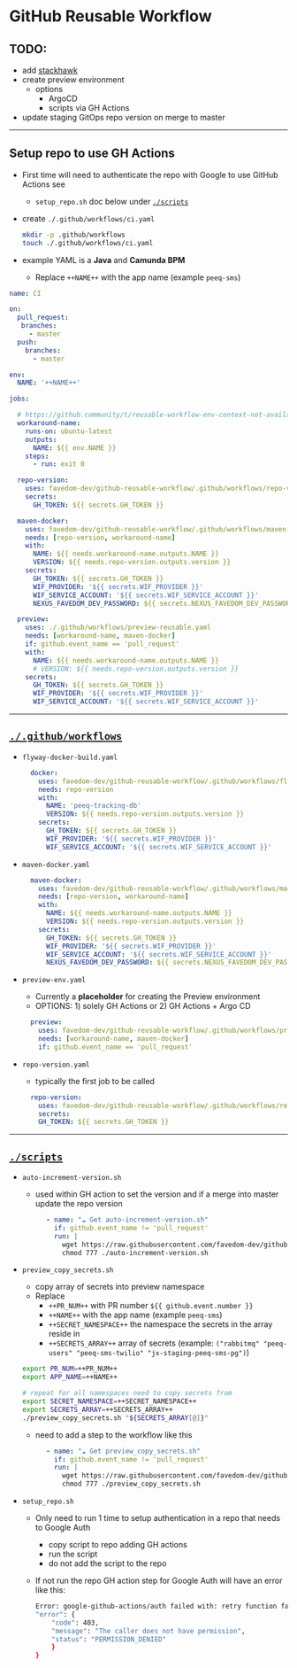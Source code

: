 # GitHub Reusable Workflow

## TODO:

- add [stackhawk](https://docs.stackhawk.com/continuous-integration/github-actions.html)
- create preview environment
  - options
    - ArgoCD
    - scripts via GH Actions
- update staging GitOps repo version on merge to master

---

## Setup repo to use GH Actions

- First time will need to authenticate the repo with Google to use GitHub Actions see
  - `setup_repo.sh` doc below under [`./scripts`](#scripts)

- create `./.github/workflows/ci.yaml`

  ```bash
  mkdir -p .github/workflows
  touch ./.github/workflows/ci.yaml
  ```

- example YAML is a **Java** and **Camunda BPM**
  - Replace `++NAME++` with the app name (example `peeq-sms`)

```yaml
name: CI

on:
  pull_request:
   branches:
     - master
  push:
    branches:
      - master

env:
  NAME: '++NAME++'

jobs:

  # https://github.community/t/reusable-workflow-env-context-not-available-in-jobs-job-id-with/206111/10
  workaround-name:
    runs-on: ubuntu-latest
    outputs:
      NAME: ${{ env.NAME }}
    steps:
      - run: exit 0

  repo-version:
    uses: favedom-dev/github-reusable-workflow/.github/workflows/repo-version.yaml@master
    secrets:
      GH_TOKEN: ${{ secrets.GH_TOKEN }}

  maven-docker:
    uses: favedom-dev/github-reusable-workflow/.github/workflows/maven-docker.yaml@master
    needs: [repo-version, workaround-name]
    with:
      NAME: ${{ needs.workaround-name.outputs.NAME }}
      VERSION: ${{ needs.repo-version.outputs.version }}
    secrets:
      GH_TOKEN: ${{ secrets.GH_TOKEN }}
      WIF_PROVIDER: '${{ secrets.WIF_PROVIDER }}'
      WIF_SERVICE_ACCOUNT: '${{ secrets.WIF_SERVICE_ACCOUNT }}'
      NEXUS_FAVEDOM_DEV_PASSWORD: ${{ secrets.NEXUS_FAVEDOM_DEV_PASSWORD }}

  preview:
    uses: ./.github/workflows/preview-reusable.yaml
    needs: [workaround-name, maven-docker]
    if: github.event_name == 'pull_request'
    with:
      NAME: ${{ needs.workaround-name.outputs.NAME }}
      # VERSION: ${{ needs.repo-version.outputs.version }}
    secrets:
      GH_TOKEN: ${{ secrets.GH_TOKEN }}
      WIF_PROVIDER: '${{ secrets.WIF_PROVIDER }}'
      WIF_SERVICE_ACCOUNT: '${{ secrets.WIF_SERVICE_ACCOUNT }}'
```

---

## [`./.github/workflows`](./.github/workflows)

- `flyway-docker-build.yaml`

  ```yaml
    docker:
      uses: favedom-dev/github-reusable-workflow/.github/workflows/flyway-docker-build.yaml@master
      needs: repo-version
      with:
        NAME: 'peeq-tracking-db'
        VERSION: ${{ needs.repo-version.outputs.version }}
      secrets:
        GH_TOKEN: ${{ secrets.GH_TOKEN }}
        WIF_PROVIDER: '${{ secrets.WIF_PROVIDER }}'
        WIF_SERVICE_ACCOUNT: '${{ secrets.WIF_SERVICE_ACCOUNT }}'
  ```

- `maven-docker.yaml`

  ```yaml
    maven-docker:
      uses: favedom-dev/github-reusable-workflow/.github/workflows/maven-docker.yaml@master
      needs: [repo-version, workaround-name]
      with:
        NAME: ${{ needs.workaround-name.outputs.NAME }}
        VERSION: ${{ needs.repo-version.outputs.version }}
      secrets:
        GH_TOKEN: ${{ secrets.GH_TOKEN }}
        WIF_PROVIDER: '${{ secrets.WIF_PROVIDER }}'
        WIF_SERVICE_ACCOUNT: '${{ secrets.WIF_SERVICE_ACCOUNT }}'
        NEXUS_FAVEDOM_DEV_PASSWORD: ${{ secrets.NEXUS_FAVEDOM_DEV_PASSWORD }}
  ```

- `preview-env.yaml`
  - Currently a **placeholder** for creating the Preview environment
  - OPTIONS: 1) solely GH Actions or 2) GH Actions + Argo CD

  ```yaml
    preview:
      uses: favedom-dev/github-reusable-workflow/.github/workflows/preview-env.yaml@master
      needs: [workaround-name, maven-docker]
      if: github.event_name == 'pull_request'
  ```

- `repo-version.yaml`
  - typically the first job to be called

  ```yaml
    repo-version:
      uses: favedom-dev/github-reusable-workflow/.github/workflows/repo-version.yaml@master
      secrets:
      GH_TOKEN: ${{ secrets.GH_TOKEN }}
  ```

---

## [`./scripts`](./scripts)

- `auto-increment-version.sh`
  - used within GH action to set the version and if a merge into master update the repo version

  ```yaml
        - name: "☁️ Get auto-increment-version.sh"
          if: github.event_name != 'pull_request'
          run: |
            wget https://raw.githubusercontent.com/favedom-dev/github-reusable-workflow/master/scripts/auto-increment-version.sh
            chmod 777 ./auto-increment-version.sh
  ```

- `preview_copy_secrets.sh`
  - copy array of secrets into preview namespace
  - Replace
    - `++PR_NUM++` with PR number `${{ github.event.number }}`
    - `++NAME++` with the app name (example `peeq-sms`)
    - `++SECRET_NAMESPACE++` the namespace the secrets in the array reside in
    - `++SECRETS_ARRAY++` array of secrets (example: `("rabbitmq" "peeq-users" "peeq-sms-twilio" "jx-staging-peeq-sms-pg")`)

  ```bash
  export PR_NUM=++PR_NUM++
  export APP_NAME=++NAME++

  # repeat for all namespaces need to copy secrets from
  export SECRET_NAMESPACE=++SECRET_NAMESPACE++
  export SECRETS_ARRAY=++SECRETS_ARRAY++
  ./preview_copy_secrets.sh "${SECRETS_ARRAY[@]}"
  ```

  - need to add a step to the workflow like this

  ```yaml
        - name: "☁️ Get preview_copy_secrets.sh"
          if: github.event_name != 'pull_request'
          run: |
            wget https://raw.githubusercontent.com/favedom-dev/github-reusable-workflow/master/scripts/preview_copy_secrets.sh
            chmod 777 ./preview_copy_secrets.sh
  ```

- `setup_repo.sh`
  - Only need to run 1 time to setup authentication in a repo that needs to Google Auth
    - copy script to repo adding GH actions
    - run the script
    - do not add the script to the repo
  - If not run the repo GH action step for Google Auth will have an error like this:

    ```bash
    Error: google-github-actions/auth failed with: retry function failed with 0 attempts: failed to generate Google Cloud access token for ***: {
    "error": {
        "code": 403,
        "message": "The caller does not have permission",
        "status": "PERMISSION_DENIED"
        }
    }
    ```
